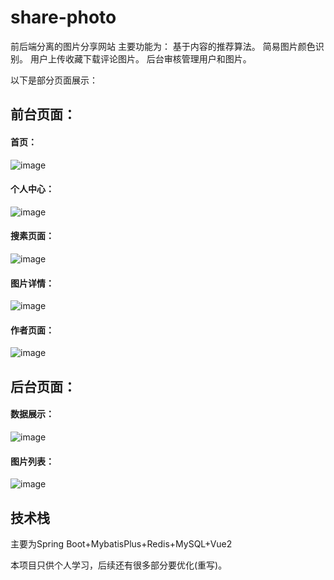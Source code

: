 # share-photo

前后端分离的图片分享网站
主要功能为：
基于内容的推荐算法。
简易图片颜色识别。
用户上传收藏下载评论图片。
后台审核管理用户和图片。

以下是部分页面展示：

## 前台页面：

#### 首页：

![image](https://github.com/summervvorm/share-photo/assets/120004449/a74d3aaa-e218-44a2-869f-4fbfa1178506)

#### 个人中心：

![image](https://github.com/summervvorm/share-photo/assets/120004449/ab7950d6-c8e4-4972-9e0e-069c7c7fdf15)

#### 搜素页面：

![image](https://github.com/summervvorm/share-photo/assets/120004449/1ef6bbcf-6d62-43ad-a04e-7cdc0d9b4b52)

#### 图片详情：

![image](https://github.com/summervvorm/share-photo/assets/120004449/c9eca710-44af-428c-aa94-84d32f2a2cc0)

#### 作者页面：

![image](https://github.com/summervvorm/share-photo/assets/120004449/f2cd973d-4548-480e-a41c-bd2e6bad0cd4)

## 后台页面：

#### 数据展示：

![image](https://github.com/summervvorm/share-photo/assets/120004449/f2fe8ea2-7e6a-44c9-a1b4-bb51411925c4)

#### 图片列表：

![image](https://github.com/summervvorm/share-photo/assets/120004449/f3f6b57f-8c42-4730-bee8-8a5d35d35bf5)

## 技术栈

主要为Spring Boot+MybatisPlus+Redis+MySQL+Vue2

本项目只供个人学习，后续还有很多部分要优化(重写)。
